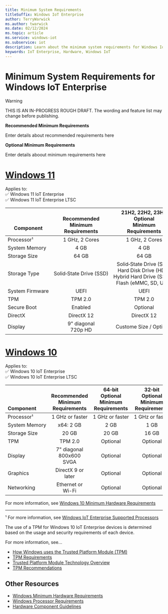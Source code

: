 ```yaml
---
title: Minimum System Requirements
titleSuffix: Windows IoT Enterprise
author: TerryWarwick
ms.author: twarwick
ms.date: 02/12/2024
ms.topic: article
ms.service: windows-iot
ms.subservice: iot
description: Learn about the minimum system requirements for Windows IoT Enterprise.
keywords: IoT Enterprise, Hardware, Windows IoT
---
```


# Minimum System Requirements for Windows IoT Enterprise

> [!WARNING]
> THIS IS AN IN-PROGRESS ROUGH DRAFT. The wording and feature list may change before publishing.

**Recommended Minimum Requirements**

Enter details about recommended requirements here

**Optional Minimum Requirements**

Enter details aboout minimum requirements here

# [Windows 11](#tab/Windows11)

Applies to:  
✅ Windows 11 IoT Enterprise  
✅ Windows 11 IoT Enterprise LTSC  

| </br></br>Component    | </br>Recommended</br>Minimum</br>Requirements   | 21H2,&nbsp;22H2,&nbsp;23H2 </br> Optional </br> Minimum </br>Requirements  | 24H2 or Later </br> Optional </br> Minimum </br> Requirements  | LTSC 2024 </br> Optional </br> Minimum </br> Requirements    |
| ---------------------- |:---------------------------------:|:---------------------------------:|:------------------------------------------:|:--------------------------------:|
| Processor¹             | 1&nbsp;GHz,&nbsp;2 Cores          | 1&nbsp;GHz,&nbsp;2&nbsp;Cores              | 1&nbsp;GHz,&nbsp;2&nbsp;Cores    | 1&nbsp;GHz,&nbsp;2&nbsp;Cores     |
| System&nbsp;Memory     |  4 GB                             |  4 GB                                      |  4 GB                            |  2 GB                             |
| Storage&nbsp;Size      | 64 GB                             | 64 GB                                      | 64 GB                            | 16 GB                             |
| Storage&nbsp;Type      | Solid&#x2011;State&nbsp;Drive&nbsp;(SSD) | Solid&#x2011;State&nbsp;Drive&nbsp;(SSD)</br>Hard&nbsp;Disk&nbsp;Drive&nbsp;(HDD)</br> Hybrid&nbsp;Hard&nbsp;Drive&nbsp;(SSHD) </br> Flash&nbsp;(eMMC,&nbsp;SD,&nbsp;USB)  | Solid&#x2011;State&nbsp;Drive&nbsp;(SSD)</br>Hard&nbsp;Disk&nbsp;Drive&nbsp;(HDD)</br> Hybrid&nbsp;Hard&nbsp;Drive&nbsp;(SSHD) </br> Flash&nbsp;(eMMC,&nbsp;SD,&nbsp;USB)  | Solid&#x2011;State&nbsp;Drive&nbsp;(SSD)</br>Hard&nbsp;Disk&nbsp;Drive&nbsp;(HDD)</br> Hybrid&nbsp;Hard&nbsp;Drive&nbsp;(SSHD) </br> Flash&nbsp;(eMMC,&nbsp;SD,&nbsp;USB)  |
| System&nbsp;Firmware   | UEFI                              | UEFI                                       | BIOS                             | BIOS                              |
| TPM                    | TPM 2.0                           |TPM 2.0                                   | Optional                         | Optional                           |
| Secure Boot            | Enabled                           | Optional                                   | Optional                         | Optional                          |
| DirectX                | DirectX 12                        | DirectX 12                          | DirectX 10 / None                | DirectX 10 / None                        |
| Display                | 9" diagonal</br>720p HD           | Custome Size / Optional                    | Custom Size / Optional          | Custom Size / Optional           |


# [Windows 10](#tab/Windows10)

Applies to:  
✅ Windows 10 IoT Enterprise  
✅ Windows 10 IoT Enterprise LTSC

| </br></br></br>Component  | </br>Recommended</br>Minimum</br>Requirements | 64&#x2011;bit</br>Optional</br>Minimum</br>Requirements | 32&#x2011;bit</br>Optional</br>Minimum</br>Requirements |
|:-------------------|:------------------------------:|:-------------------------------------------:|:------------------------------:|
| Processor¹         | 1&nbsp;GHz&nbsp;or&nbsp;faster | 1&nbsp;GHz&nbsp;or&nbsp;faster              | 1&nbsp;GHz&nbsp;or&nbsp;faster |
| System&nbsp;Memory | x64: 2 GB                      | 2 GB                                        | 1 GB                           |
| Storage&nbsp;Size  | 20 GB                          | 20 GB                                       | 16 GB                          |
| TPM                | TPM 2.0                        | Optional                                    | Optional                       |
| Display            | 7" diagonal</br>800x600 SVGA   | Optional                                    | Optional                       |
| Graphics           | DirectX 9 or later             | Optional                                    | Optional                       |
| Networking         | Ethernet or Wi-Fi              | Optional                                    | Optional                       |

For more information, see [Windows 10 Minimum Hardware Requirements](https://download.microsoft.com/download/c/1/5/c150e1ca-4a55-4a7e-94c5-bfc8c2e785c5/Windows%2010%20Minimum%20Hardware%20Requirements.pdf)

---

¹ For more information, see [Windows IoT Enterprise Supported Processors](Processor_Requirements.md)

The use of a TPM for Windows 10 IoT Enterprise devices is determined based on the usage and security requirements of each device.  

For more information, see...

- [How Windows uses the Trusted Platform Module (TPM)](/windows/security/hardware-security/tpm/how-windows-uses-the-tpm)
- [TPM Requirements](/windows-hardware/design/minimum/minimum-hardware-requirements-overview#37-trusted-platform-module-tpm)
- [Trusted Platform Module Technology Overview](/windows/security/information-protection/tpm/trusted-platform-module-overview)
- [TPM Recommendations](/windows/security/information-protection/tpm/tpm-recommendations)

## Other Resources

* [Windows Minimum Hardware Requirements](/windows-hardware/design/minimum/minimum-hardware-requirements-overview)
* [Windows Processor Requirements](/windows-hardware/design/minimum/windows-processor-requirements)
* [Hardware Component Guidelines](/windows-hardware/design/component-guidelines/components)
